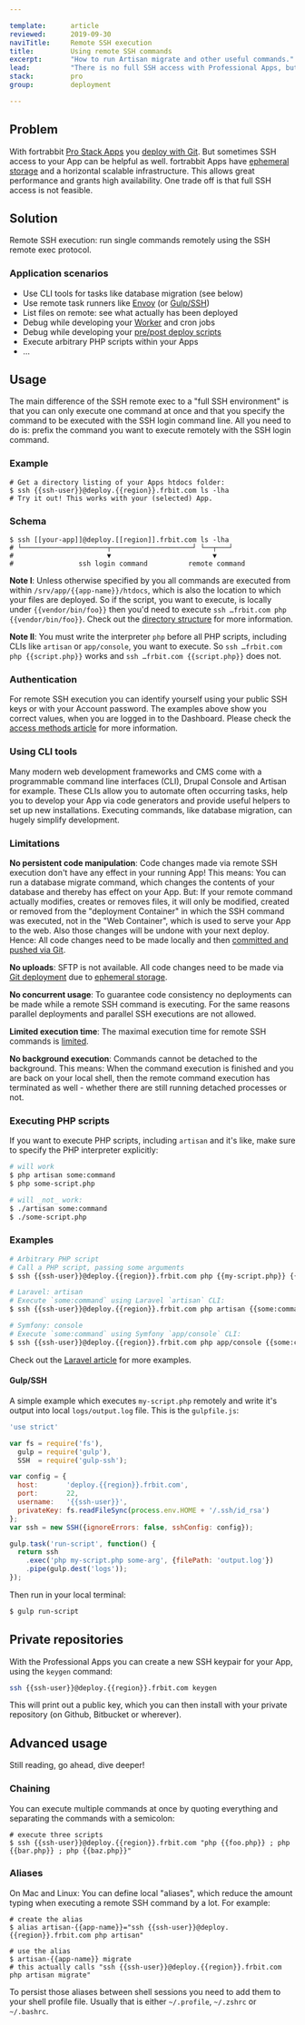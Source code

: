 ```yaml
---

template:      article
reviewed:      2019-09-30
naviTitle:     Remote SSH execution
title:         Using remote SSH commands
excerpt:       "How to run Artisan migrate and other useful commands."
lead:          "There is no full SSH access with Professional Apps, but you can still run SSH commands, here is how."
stack:         pro
group:         deployment

---
```



## Problem

With fortrabbit [Pro Stack Apps](app-pro) you [deploy with Git](/git-deployment). But sometimes SSH access to your App can be helpful as well. fortrabbit Apps have [ephemeral storage](app-pro#toc-ephemeral-storage) and a horizontal scalable infrastructure. This allows great performance and grants high availability. One trade off is that full SSH access is not feasible.


## Solution

Remote SSH execution: run single commands remotely using the SSH remote exec protocol.


### Application scenarios

* Use CLI tools for tasks like database migration (see below)
* Use remote task runners like [Envoy](https://laravel.com/docs/master/envoy) (or [Gulp/SSH](https://www.npmjs.com/package/gulp-ssh))
* List files on remote: see what actually has been deployed
* Debug while developing your [Worker](/worker-pro) and cron jobs
* Debug while developing your [pre/post deploy scripts](/deployment-file-v2#toc-full-schema)
* Execute arbitrary PHP scripts within your Apps
* …


## Usage

The main difference of the SSH remote exec to a "full SSH environment" is that you can only execute one command at once and that you specify the command to be executed with the SSH login command line. All you need to do is: prefix the command you want to execute remotely with the SSH login command.

### Example

```
# Get a directory listing of your Apps htdocs folder:
$ ssh {{ssh-user}}@deploy.{{region}}.frbit.com ls -lha
# Try it out! This works with your (selected) App.
```

### Schema

```
$ ssh [[your-app]]@deploy.[[region]].frbit.com ls -lha
# └─────────────────────┬────────────────────┘ └──┬───┘
#                       ▼                         ▼
#                ssh login command          remote command
```

**Note I**: Unless otherwise specified by you all commands are executed from within `/srv/app/{{app-name}}/htdocs`, which is also the location to which your files are deployed. So if the script, you want to execute, is locally under `{{vendor/bin/foo}}` then you'd need to execute `ssh …frbit.com php {{vendor/bin/foo}}`. Check out the [directory structure](/directories) for more information.

**Note II**: You must write the interpreter `php` before all PHP scripts, including CLIs like `artisan` or `app/console`, you want to execute. So `ssh …frbit.com php {{script.php}}` works and `ssh …frbit.com {{script.php}}` does not.

### Authentication

For remote SSH execution you can identify yourself using your public SSH keys or with your Account password. The examples above show you correct values, when you are logged in to the Dashboard. Please check the [access methods article](/access-methods) for more information.


### Using CLI tools

Many modern web development frameworks and CMS come with a programmable command line interfaces (CLI), Drupal Console and Artisan for example. These CLIs allow you to automate often occurring tasks, help you to develop your App via code generators and provide useful helpers to set up new installations. Executing commands, like database migration, can hugely simplify development.


### Limitations

**No persistent code manipulation**: Code changes made via remote SSH execution don't have any effect in your running App! This means: You can run a database migrate command, which changes the contents of your database and thereby has effect on your App. But: If your remote command actually modifies, creates or removes files, it will only be modified, created or removed from the "deployment Container" in which the SSH command was executed, not in the "Web Container", which is used to serve your App to the web. Also those changes will be undone with your next deploy. Hence: All code changes need to be made locally and then [committed and pushed via Git](/git-deployment).

**No uploads**: SFTP is not available. All code changes need to be made via [Git deployment](/git-deployment) due to [ephemeral storage](app-pro#toc-ephemeral-storage).

**No concurrent usage**: To guarantee code consistency no deployments can be made while a remote SSH command is executing. For the same reasons parallel deployments and parallel SSH executions are not allowed.

**Limited execution time**: The maximal execution time for remote SSH commands is [limited](https://www.fortrabbit.com/specs#limits).

**No background execution**: Commands cannot be detached to the background. This means: When the command execution is finished and you are back on your local shell, then the remote command execution has terminated as well - whether there are still running detached processes or not.

### Executing PHP scripts

If you want to execute PHP scripts, including `artisan` and it's like, make sure to specify the PHP interpreter explicitly:

```bash
# will work
$ php artisan some:command
$ php some-script.php

# will _not_ work:
$ ./artisan some:command
$ ./some-script.php
```

### Examples

```bash
# Arbitrary PHP script
# Call a PHP script, passing some arguments
$ ssh {{ssh-user}}@deploy.{{region}}.frbit.com php {{my-script.php}} {{arg1}} {{arg2}}

# Laravel: artisan
# Execute `some:command` using Laravel `artisan` CLI:
$ ssh {{ssh-user}}@deploy.{{region}}.frbit.com php artisan {{some:command}}

# Symfony: console
# Execute `some:command` using Symfony `app/console` CLI:
$ ssh {{ssh-user}}@deploy.{{region}}.frbit.com php app/console {{some:command}}
```

Check out the [Laravel article](/install-laravel-5#toc-migrate-amp-other-database-commands) for more examples.


#### Gulp/SSH

A simple example which executes `my-script.php` remotely and write it's output into local `logs/output.log` file. This is the `gulpfile.js`:

```js
'use strict'

var fs = require('fs'),
  gulp = require('gulp'),
  SSH  = require('gulp-ssh');

var config = {
  host:       'deploy.{{region}}.frbit.com',
  port:       22,
  username:   '{{ssh-user}}',
  privateKey: fs.readFileSync(process.env.HOME + '/.ssh/id_rsa')
};
var ssh = new SSH({ignoreErrors: false, sshConfig: config});

gulp.task('run-script', function() {
  return ssh
    .exec('php my-script.php some-arg', {filePath: 'output.log'})
    .pipe(gulp.dest('logs'));
});

```

Then run in your local terminal:

```bash
$ gulp run-script
```


## Private repositories

With the Professional Apps you can create a new SSH keypair for your App, using the `keygen` command:

```bash
ssh {{ssh-user}}@deploy.{{region}}.frbit.com keygen
```

This will print out a public key, which you can then install with your private repository (on Github, Bitbucket or wherever).


## Advanced usage

Still reading, go ahead, dive deeper!

### Chaining

You can execute multiple commands at once by quoting everything and separating the commands with a semicolon:

```
# execute three scripts
$ ssh {{ssh-user}}@deploy.{{region}}.frbit.com "php {{foo.php}} ; php {{bar.php}} ; php {{baz.php}}"
```

### Aliases

On Mac and Linux: You can define local "aliases", which reduce the amount typing when executing a remote SSH command by a lot. For example:

```
# create the alias
$ alias artisan-{{app-name}}="ssh {{ssh-user}}@deploy.{{region}}.frbit.com php artisan"

# use the alias
$ artisan-{{app-name}} migrate
# this actually calls "ssh {{ssh-user}}@deploy.{{region}}.frbit.com php artisan migrate"
```

To persist those aliases between shell sessions you need to add them to your shell profile file. Usually that is either `~/.profile`, `~/.zshrc` or `~/.bashrc`.
